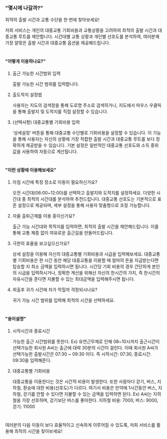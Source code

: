 ###  "몇시에 나갈까?"

최적의 출발 시간과 교통 수단을 한 번에 찾아보세요!

저희 서비스는 개인의 대중교통 기회비용과 교통상황을 고려하여 최적의 출발 시간과 대중교통 루트를 제안합니다. 
시간대별 교통 상황과 개인별 선호도를 분석하여, 여러분께 가장 알맞은 출발 시간과 대중교통 옵션을 제공해드립니다.  

#  
#### "어떻게 이용하나요?"

1. 출근 가능한 시간범위 입력

   출발 가능한 시간 범위를 입력합니다.

2. 출도착지 설정법

   사용자는 지도의 검색창을 통해 도로명 주소로 검색하거나, 지도에서 마우스 우클릭을 통해 출발지 및 도착지를 직접 설정할 수 있습니다. 
  
3. (선택사항) 대중교통별 기회비용 입력

    ‘상세설정’ 버튼을 통해 대중교통 수단별로 기회비용을 설정할 수 있습니다.
 이 기능을 통해 사용자는 자신의 상황에 가장 적합한 출발 시간과 대중교통 루트를 보다 정확하게 제공받을 수 있습니다.
 기본 설정은 일반적인 대중교통 선호도와 소득 중위값을 사용하여 자동으로 계산됩니다.
#   
  
#### "이런 상황에 이용해보세요"

1. 아침 시간에 특정 장소로 이동이 필요하신가요?

   오전 시간대(06:00~12:00)를 선택하고 출발지와 도착지를 설정하세요. 다양한 시간대 중 최적의 시간대를 분석하여 추천드립니다. 
 대중교통 선호도는 기본적으로 표준 설정으로 제공되며, 세부 설정을 통해 사용자 맞춤형으로 조정 가능합니다.

2. 자율 출퇴근제를 이용 중이신가요?

   출근 가능 시간대와 목적지를 입력하면, 최적의 출발 시간을 제안해드립니다. 
 이를 통해 교통 체증 없이 여유로운 출근길을 만들어드립니다.

3. 극한의 효율을 보고싶으신가요?

    상세 설정을 이용해 자신의 대중교통별 기회비용과 시급을 입력해보세요.
 대중교통별 기회비용은 한 시간 동안 해당 대중교통을 이용할 때 얼마의 돈을 지급받는다면 탑승할 지 최소 금액을 입력하시면 됩니다. 
 시간당 기회 비용의 경우 간단하게 본인의 시급을 입력하시거나, 
 정확한 계산을 위해선 자신의 한시간의 가치, 즉 한시간의 자유시간을 준다면 지불할 수 있는 최대금액을 입력해주시면 됩니다.
 
4. 외출후 귀가 시간에 차가 막힐까 걱정되시나요?

    귀가 가능 시간 범위를 입력해 최적의 시간을 선택하세요.
  
#
  
#### "용어설명"

1. 시작시간과 종료시간

   가능한 출근 시간범위를 뜻한다.
Ex) 유연근무제로 인해 08~10시까지 출근시간이 선택가능한 회사원 A씨는 출근에 대략 30분의 시간이 걸린다.
이때 회사원 A씨가 선택가능한 출발시간은 07:30 ~ 09:30 이다. 즉 시작시간: 07:30, 종료시간: 09:30을 입력해준다.

2. 대중교통별 기회비용

   대중교통을 이용한다는 것은 시간적 비용이 발생한다. 또한 사람마다 걷기, 버스, 지하철, 환승에 대한 비용(선호도)가 다르다.
여기서 비용은 만약에 1시간동안 버스, 지하철, 걷기를 안할 수 있다면 지불할 수 있는 금액을 입력하면 된다.
Ex) A씨는 지하철을 가장 선호하며, 걷기보단 버스를 좋아한다.
지하철 비용: 7000, 버스: 9000, 걷기: 11000

#
여러분의 다음 이동이 보다 효율적이고 신속하게 이루어질 수 있도록, 저희 서비스를 활용해 최적의 시간을 찾아보세요!

